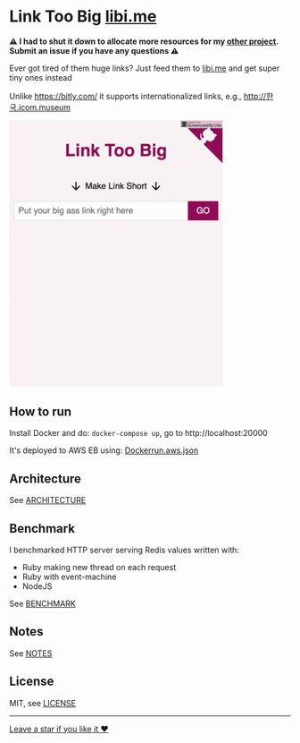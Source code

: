 # Link Too Big [libi.me](https://libi.me)

**⚠️ I had to shut it down to allocate more resources for my [other project](https://github.com/vfeskov/gitpunch). Submit an issue if you have any questions ⚠️**

Ever got tired of them huge links? Just feed them to [libi.me](https://libi.me) and get super tiny ones instead

Unlike https://bitly.com/ it supports internationalized links, e.g., http://한국.icom.museum

<img src="https://raw.githubusercontent.com/vfeskov/link-too-big/master/in-action.gif" width="382px" />

## How to run

Install Docker and do: `docker-compose up`, go to http://localhost:20000

It's deployed to AWS EB using: [Dockerrun.aws.json](https://github.com/vfeskov/link-too-big/blob/master/Dockerrun.aws.json)

## Architecture

See [ARCHITECTURE](https://github.com/vfeskov/link-too-big/blob/master/ARCHITECTURE.md)

## Benchmark

I benchmarked HTTP server serving Redis values written with:
- Ruby making new thread on each request
- Ruby with event-machine
- NodeJS

See [BENCHMARK](https://github.com/vfeskov/link-too-big/tree/master/benchmark/README.md)

## Notes

See [NOTES](https://github.com/vfeskov/link-too-big/blob/master/NOTES.md)

## License

MIT, see [LICENSE](https://github.com/vfeskov/link-too-big/blob/master/LICENSE)

----------


[Leave a star if you like it ♥](https://github.com/vfeskov/link-too-big)
